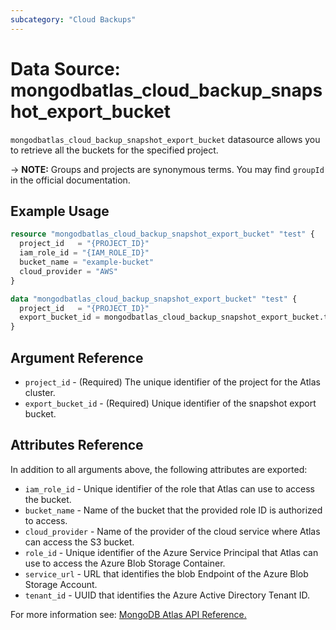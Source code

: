 ```yaml
---
subcategory: "Cloud Backups"
---
```


# Data Source: mongodbatlas_cloud_backup_snapshot_export_bucket

`mongodbatlas_cloud_backup_snapshot_export_bucket` datasource allows you to retrieve all the buckets for the specified project.


-> **NOTE:** Groups and projects are synonymous terms. You may find `groupId` in the official documentation.

## Example Usage

```terraform
resource "mongodbatlas_cloud_backup_snapshot_export_bucket" "test" {
  project_id   = "{PROJECT_ID}"
  iam_role_id = "{IAM_ROLE_ID}"
  bucket_name = "example-bucket"
  cloud_provider = "AWS"
}

data "mongodbatlas_cloud_backup_snapshot_export_bucket" "test" {
  project_id   = "{PROJECT_ID}"
  export_bucket_id = mongodbatlas_cloud_backup_snapshot_export_bucket.test.export_bucket_id
}
```

## Argument Reference

* `project_id` - (Required) The unique identifier of the project for the Atlas cluster.
* `export_bucket_id` - (Required) Unique identifier of the snapshot export bucket.

## Attributes Reference

In addition to all arguments above, the following attributes are exported:

* `iam_role_id` - Unique identifier of the role that Atlas can use to access the bucket.
* `bucket_name` - Name of the bucket that the provided role ID is authorized to access.
* `cloud_provider` - Name of the provider of the cloud service where Atlas can access the S3 bucket.
* `role_id` - Unique identifier of the Azure Service Principal that Atlas can use to access the Azure Blob Storage Container.
* `service_url` - URL that identifies the blob Endpoint of the Azure Blob Storage Account.
* `tenant_id` - UUID that identifies the Azure Active Directory Tenant ID.




For more information see: [MongoDB Atlas API Reference.](https://docs.atlas.mongodb.com/reference/api/cloud-backup/export/create-one-export-bucket/)
